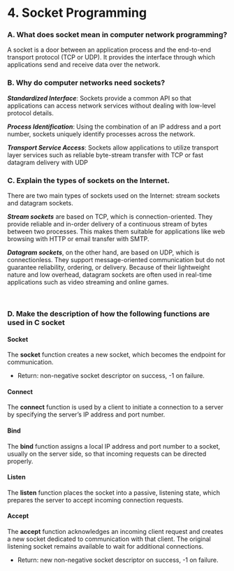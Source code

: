 <!-- ---
marp: true
theme: default
paginate: true

--- -->

# 4. Socket Programming

### A. What does socket mean in computer network programming?
A socket is a door between an application process and the end-to-end transport protocol (TCP or UDP). It provides the interface through which applications send and receive data over the network.

### B. Why do computer networks need sockets?
___Standardized Interface___: Sockets provide a common API so that applications can access network services without dealing with low-level protocol details.

___Process Identification___: Using the combination of an IP address and a port number, sockets uniquely identify processes across the network.

___Transport Service Access___: Sockets allow applications to utilize transport layer services such as reliable byte-stream transfer with TCP or fast datagram delivery with UDP

### C. Explain the types of sockets on the Internet.
There are two main types of sockets used on the Internet: stream sockets and datagram sockets.

___Stream sockets___ are based on TCP, which is connection-oriented. They provide reliable and in-order delivery of a continuous stream of bytes between two processes. This makes them suitable for applications like web browsing with HTTP or email transfer with SMTP.

___Datagram sockets___, on the other hand, are based on UDP, which is connectionless. They support message-oriented communication but do not guarantee reliability, ordering, or delivery. Because of their lightweight nature and low overhead, datagram sockets are often used in real-time applications such as video streaming and online games.

<br>

### D. Make the description of how the following functions are used in C socket


#### Socket
The **socket** function creates a new socket, which becomes the endpoint for communication.
- Return: non-negative socket descriptor on success, -1 on failure.
#### Connect
The **connect** function is used by a client to initiate a connection to a server by specifying the server’s IP address and port number.
#### Bind 
The **bind** function assigns a local IP address and port number to a socket, usually on the server side, so that incoming requests can be directed properly.
#### Listen
The **listen** function places the socket into a passive, listening state, which prepares the server to accept incoming connection requests.
#### Accept
The **accept** function acknowledges an incoming client request and creates a new socket dedicated to communication with that client. The original listening socket remains available to wait for additional connections.

- Return: new non-negative socket descriptor on success, -1 on failure.